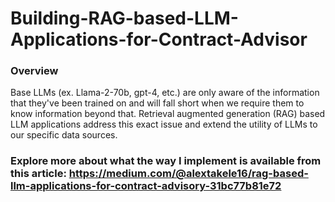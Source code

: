 # Building-RAG-based-LLM-Applications-for-Contract-Advisor
 ### Overview
 Base LLMs (ex. Llama-2-70b, gpt-4, etc.) are only aware of the information that they've been trained on and will fall short when we require them to know information beyond that. 
 Retrieval augmented generation (RAG) based LLM applications address this exact issue and extend the utility of LLMs to our specific data sources. 
 
 ### Explore more about what the way I implement is available from this article: https://medium.com/@alextakele16/rag-based-llm-applications-for-contract-advisory-31bc77b81e72
